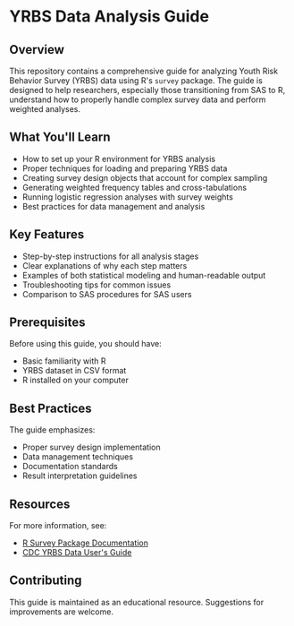# YRBS Data Analysis Guide

## Overview
This repository contains a comprehensive guide for analyzing Youth Risk Behavior Survey (YRBS) data using R's `survey` package. The guide is designed to help researchers, especially those transitioning from SAS to R, understand how to properly handle complex survey data and perform weighted analyses.

## What You'll Learn
- How to set up your R environment for YRBS analysis
- Proper techniques for loading and preparing YRBS data
- Creating survey design objects that account for complex sampling
- Generating weighted frequency tables and cross-tabulations
- Running logistic regression analyses with survey weights
- Best practices for data management and analysis

## Key Features
- Step-by-step instructions for all analysis stages
- Clear explanations of why each step matters
- Examples of both statistical modeling and human-readable output
- Troubleshooting tips for common issues
- Comparison to SAS procedures for SAS users

## Prerequisites
Before using this guide, you should have:
- Basic familiarity with R
- YRBS dataset in CSV format
- R installed on your computer

## Best Practices
The guide emphasizes:
- Proper survey design implementation
- Data management techniques
- Documentation standards
- Result interpretation guidelines

## Resources
For more information, see:
- [R Survey Package Documentation](https://cran.r-project.org/web/packages/survey/survey.pdf)
- [CDC YRBS Data User's Guide](https://www.cdc.gov/healthyyouth/data/yrbs/pdf/2019/2019_YRBS_standard_dataset_userguide.pdf)

## Contributing
This guide is maintained as an educational resource. Suggestions for improvements are welcome.
